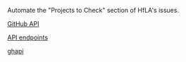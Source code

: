 Automate the "Projects to Check" section of HfLA's issues.

[GitHub API](https://docs.github.com/en/rest?apiVersion=2022-11-28)

[API endpoints](https://docs.github.com/en/rest/repos/repos?apiVersion=2022-11-28#create-an-organization-repository)

[ghapi](https://ghapi.fast.ai/)